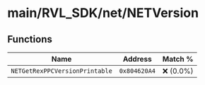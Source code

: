 # main/RVL_SDK/net/NETVersion

## Functions

| Name | Address | Match % |
|------|---------|---------|
| `NETGetRexPPCVersionPrintable` | `0x804620A4` | :x: (0.0%) |